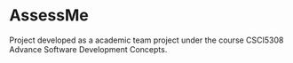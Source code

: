 # AssessMe
Project developed as a academic team project under the course CSCI5308 Advance Software Development Concepts.
